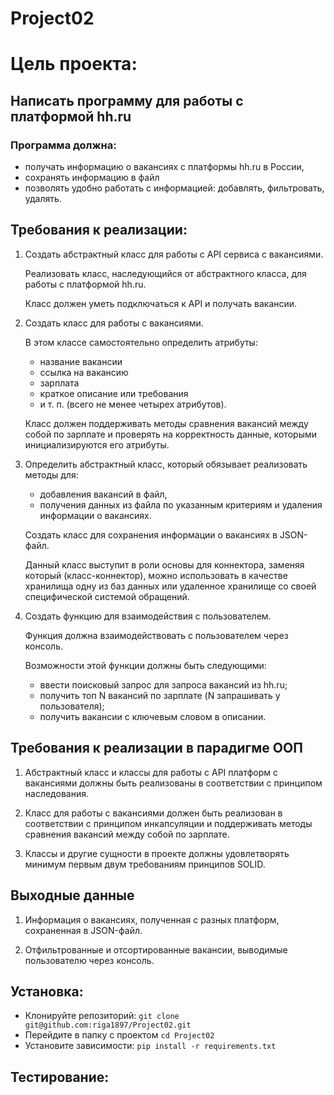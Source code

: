 # Project02

# Цель проекта:

## Написать программу для работы с платформой hh.ru

### Программа должна:
- получать информацию о вакансиях с платформы hh.ru в России, 
- сохранять информацию в файл
- позволять удобно работать с информацией: добавлять, фильтровать, удалять.

## Требования к реализации:
1. 
    Создать абстрактный класс для работы с API сервиса с вакансиями.

    Реализовать класс, наследующийся от абстрактного класса, для работы с платформой hh.ru.

    Класс должен уметь подключаться к API и получать вакансии.

2. 
    Создать класс для работы с вакансиями.

    В этом классе самостоятельно определить атрибуты:

    - название вакансии
    - ссылка на вакансию
    - зарплата
    - краткое описание или требования
    - и т. п. (всего не менее четырех атрибутов). 

    Класс должен поддерживать методы сравнения вакансий между собой по зарплате и проверять на корректность данные, которыми инициализируются его атрибуты.

3. 
    Определить абстрактный класс, который обязывает реализовать методы для:

    - добавления вакансий в файл,
    - получения данных из файла по указанным критериям и удаления информации о вакансиях.

    Создать класс для сохранения информации о вакансиях в JSON-файл.
    
    Данный класс выступит в роли основы для коннектора, заменяя который (класс-коннектор), можно использовать в качестве хранилища одну из баз данных или удаленное хранилище со своей специфической системой обращений.

4. 
    Создать функцию для взаимодействия с пользователем.

    Функция должна взаимодействовать с пользователем через консоль.

    Возможности этой функции должны быть следующими:

   - ввести поисковый запрос для запроса вакансий из hh.ru;
   - получить топ N вакансий по зарплате (N запрашивать у пользователя);
   - получить вакансии с ключевым словом в описании.

## Требования к реализации в парадигме ООП

1. 
    Абстрактный класс и классы для работы с API платформ с вакансиями должны быть реализованы в соответствии с принципом наследования.

2. 
    Класс для работы с вакансиями должен быть реализован в соответствии с принципом инкапсуляции и поддерживать методы сравнения вакансий между собой по зарплате.

3. 
    Классы и другие сущности в проекте должны удовлетворять минимум первым двум требованиям принципов SOLID.


## Выходные данные

1. 
    Информация о вакансиях, полученная с разных платформ, сохраненная в JSON-файл.

2. 
    Отфильтрованные и отсортированные вакансии, выводимые пользователю через консоль.


## Установка:

- Клонируйте репозиторий: `git clone git@github.com:riga1897/Project02.git`
- Перейдите в папку с проектом `cd Project02`
- Установите зависимости: `pip install -r requirements.txt`

## Тестирование:
